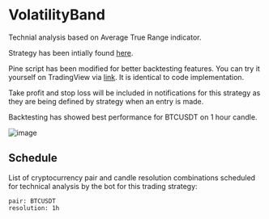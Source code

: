 # VolatilityBand

Technial analysis based on Average True Range indicator.

Strategy has been intially found [here](https://www.tradingview.com/script/4ORGCiTh-Super-Scalper-5-Min-15-Min/).

Pine script has been modified for better backtesting features. You can try it yourself on TradingView via [link](https://www.tradingview.com/script/CP6DCuER-BTC-Volatility-Strategy/). It is identical to code implementation.

Take profit and stop loss will be included in notifications for this strategy as they are being defined by strategy when an entry is made.

Backtesting has showed best performance for BTCUSDT on 1 hour candle.

![image](https://raw.githubusercontent.com/wiki/porqueoutai/argon/images/VolatilityBandReport.jpeg)

## Schedule

List of cryptocurrency pair and candle resolution combinations scheduled for technical analysis by the bot for this trading strategy:

```
pair: BTCUSDT
resolution: 1h
```
